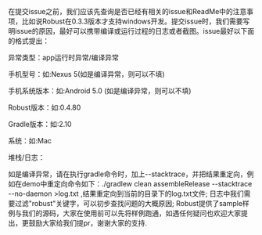 在提交issue之前，我们应该先查询是否已经有相关的issue和ReadMe中的注意事项，比如说Robust在0.3.3版本才支持windows开发。提交issue时，我们需要写明issue的原因，最好可以携带编译或运行过程的日志或者截图。issue最好以下面的格式提出：

异常类型：app运行时异常/编译异常

手机型号：如:Nexus 5(如是编译异常，则可以不填)

手机系统版本：如:Android 5.0 (如是编译异常，则可以不填)

Robust版本：如:0.4.80

Gradle版本：如:2.10

系统：如:Mac

堆栈/日志：

如是编译异常，请在执行gradle命令时，加上--stacktrace，并把结果重定向，例如在demo中重定向命令如下：./gradlew clean assembleRelease --stacktrace --no-daemon >log.txt ,结果重定向到当前的目录下的log.txt文件;
日志中我们需要过滤"robust"关键字，可以初步查找问题的大概原因;
Robust提供了sample样例与我们的源码，大家在使用前可以先将样例跑通，如遇任何疑问也欢迎大家提出，更鼓励大家给我们提pr，谢谢大家的支持.